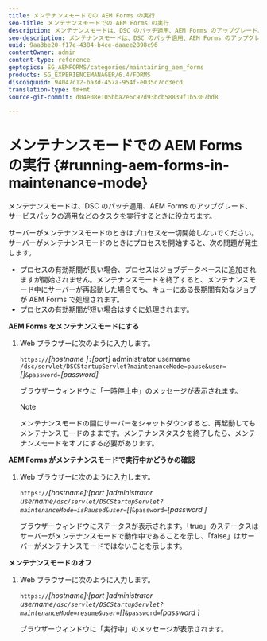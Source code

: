 ```yaml
---
title: メンテナンスモードでの AEM Forms の実行
seo-title: メンテナンスモードでの AEM Forms の実行
description: メンテナンスモードは、DSC のパッチ適用、AEM Forms のアップグレード、サービスパックの適用などのタスクを実行するときに役立ちます。メンテナンスモードでの AEM Forms の実行について詳しく学びます。
seo-description: メンテナンスモードは、DSC のパッチ適用、AEM Forms のアップグレード、サービスパックの適用などのタスクを実行するときに役立ちます。メンテナンスモードでの AEM Forms の実行について詳しく学びます。
uuid: 9aa3be20-f17e-4384-b4ce-daaee2898c96
contentOwner: admin
content-type: reference
geptopics: SG_AEMFORMS/categories/maintaining_aem_forms
products: SG_EXPERIENCEMANAGER/6.4/FORMS
discoiquuid: 94047c12-ba3d-457a-954f-e035c7cc3ecd
translation-type: tm+mt
source-git-commit: d04e08e105bba2e6c92d93bcb58839f1b5307bd8

---
```



# メンテナンスモードでの AEM Forms の実行 {#running-aem-forms-in-maintenance-mode}

メンテナンスモードは、DSC のパッチ適用、AEM Forms のアップグレード、サービスパックの適用などのタスクを実行するときに役立ちます。

サーバーがメンテナンスモードのときはプロセスを一切開始しないでください。サーバーがメンテナンスモードのときにプロセスを開始すると、次の問題が発生します。

* プロセスの有効期間が長い場合、プロセスはジョブデータベースに追加されますが開始されません。メンテナンスモードを終了すると、メンテナンスモード中にサーバーが再起動した場合でも、キューにある長期間有効なジョブが AEM Forms で処理されます。
* プロセスの有効期間が短い場合はすぐに処理されます。

**AEM Forms をメンテナンスモードにする**

1. Web ブラウザーに次のように入力します。

   `https://`*[hostname ]*`:`*[port]* administrator username `/dsc/servlet/DSCStartupServlet?maintenanceMode=pause&user=`*[]*`&password=`*[password]*

   ブラウザーウィンドウに「一時停止中」のメッセージが表示されます。

   >[!NOTE]
   >
   >メンテナンスモードの間にサーバーをシャットダウンすると、再起動してもメンテナンスモードのままです。メンテナンスタスクを終了したら、メンテナンスモードをオフにする必要があります。

**AEM Forms がメンテナンスモードで実行中かどうかの確認**

1. Web ブラウザーに次のように入力します。

   `https://`*[hostname]:[port ]*administrator username`/dsc/servlet/DSCStartupServlet?maintenanceMode=isPaused&user=`*[]*`&password=`*[password ]*

   ブラウザーウィンドウにステータスが表示されます。「true」のステータスはサーバーがメンテナンスモードで動作中であることを示し、「false」はサーバーがメンテナンスモードではないことを示します。

**メンテナンスモードのオフ**

1. Web ブラウザーに次のように入力します。

   `https://`*[hostname]:[port ]*administrator username`/dsc/servlet/DSCStartupServlet?maintenanceMode=resume&user=`*[]*`&password=`*[password ]*

   ブラウザーウィンドウに「実行中」のメッセージが表示されます。

